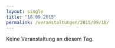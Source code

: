 ```yaml
---
layout: single
title: "18.09.2015"
permalink: /veranstaltungen/2015/09/18/
---
```


Keine Veranstaltung an diesem Tag.
